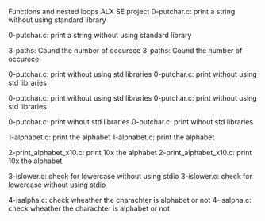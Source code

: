 Functions and nested loops ALX SE project
0-putchar.c: print a string without using standard library

0-putchar.c: print a string without using standard library


3-paths: Cound the number of occurece
3-paths: Cound the number of occurece

0-putchar.c: print without using std libraries
0-putchar.c: print without using std libraries

0-putchar.c: print without using std libraries
0-putchar.c: print without using std libraries

0-putchar.c: print wihout std libraries
0-putchar.c: print wihout std libraries

1-alphabet.c: print the alphabet
1-alphabet.c: print the alphabet

2-print_alphabet_x10.c: print 10x the alphabet
2-print_alphabet_x10.c: print 10x the alphabet

3-islower.c: check for lowercase without using stdio
3-islower.c: check for lowercase without using stdio

4-isalpha.c: check wheather the charachter is alphabet or not
4-isalpha.c: check wheather the charachter is alphabet or not

